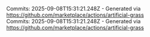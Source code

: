 Commits: 2025-09-08T15:31:21.248Z - Generated via https://github.com/marketplace/actions/artificial-grass
<br>
Commits: 2025-09-08T15:31:21.248Z - Generated via https://github.com/marketplace/actions/artificial-grass
<br>
